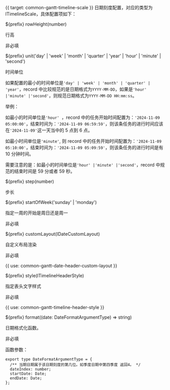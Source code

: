 {{ target: common-gantt-timeline-scale }}
日期刻度配置，对应的类型为 ITimelineScale，具体配置项如下：

${prefix} rowHeight(number)

行高

非必填

${prefix} unit('day' | 'week' | 'month' | 'quarter' | 'year' | 'hour' | 'minute' | 'second')

时间单位

如果配置的最小的时间单位是`'day' | 'week' | 'month' | 'quarter' | 'year'`，record 中比较规范的是日期格式为`YYYY-MM-DD`，如果是`'hour' |'minute' |'second'`，则规范日期格式为`YYYY-MM-DD HH:mm:ss`。

举例：

如最小的时间单位是`'hour' `，record 中的任务开始时间配置为：`'2024-11-09 05:00:00'`，结束时间为：`'2024-11-09 06:59:59'`，则该条任务的进行时间应该在`'2024-11-09'`这一天当中的 5 点到 6 点。

如最小时间单位是`'minute'`, 则 record 中的任务开始时间配置为：`'2024-11-09 05:10:00'`，结束时间为：`'2024-11-09 05:09:59'`，则该条任务的进行时间是有 10 分钟时间。

需要注意的是：如最小的时间单位是`'hour' |'minute' |'second'`，record 中规范的结束时间是 59 分或者 59 秒。

${prefix} step(number)

步长

${prefix} startOfWeek('sunday' | 'monday')

指定一周的开始是周日还是周一

非必填

${prefix} customLayout(IDateCustomLayout)

自定义布局渲染

非必填

{{ use: common-gantt-date-header-custom-layout }}

${prefix} style(ITimelineHeaderStyle)

指定表头文字样式

非必填

{{ use: common-gantt-timeline-header-style }}

${prefix} format((date: DateFormatArgumentType) => string)

日期格式化函数。

非必填

函数参数：

```
export type DateFormatArgumentType = {
  /** 当期日期属于该日期刻度的第几位。如季度日期中第四季度 返回4。 */
  dateIndex: number;
  startDate: Date;
  endDate: Date;
};
```
